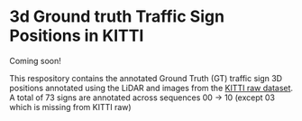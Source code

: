 # 3d Ground truth Traffic Sign Positions in KITTI
Coming soon!

This respository contains the annotated Ground Truth (GT) traffic sign 3D positions annotated using the LiDAR and images from the [KITTI raw dataset](http://www.cvlibs.net/datasets/kitti/raw_data.php).
A total of 73 signs are annotated across sequences 00 -> 10 (except 03 which is missing from KITTI raw) 


